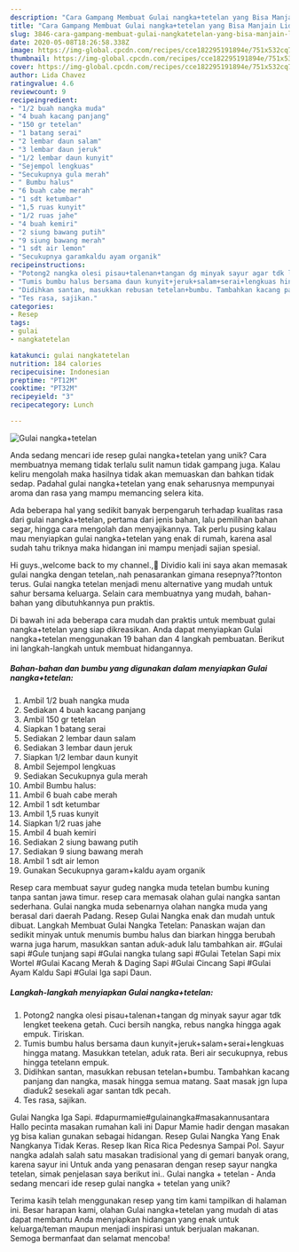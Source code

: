 ```yaml
---
description: "Cara Gampang Membuat Gulai nangka+tetelan yang Bisa Manjain Lidah"
title: "Cara Gampang Membuat Gulai nangka+tetelan yang Bisa Manjain Lidah"
slug: 3846-cara-gampang-membuat-gulai-nangkatetelan-yang-bisa-manjain-lidah
date: 2020-05-08T18:26:58.338Z
image: https://img-global.cpcdn.com/recipes/cce182295191894e/751x532cq70/gulai-nangkatetelan-foto-resep-utama.jpg
thumbnail: https://img-global.cpcdn.com/recipes/cce182295191894e/751x532cq70/gulai-nangkatetelan-foto-resep-utama.jpg
cover: https://img-global.cpcdn.com/recipes/cce182295191894e/751x532cq70/gulai-nangkatetelan-foto-resep-utama.jpg
author: Lida Chavez
ratingvalue: 4.6
reviewcount: 9
recipeingredient:
- "1/2 buah nangka muda"
- "4 buah kacang panjang"
- "150 gr tetelan"
- "1 batang serai"
- "2 lembar daun salam"
- "3 lembar daun jeruk"
- "1/2 lembar daun kunyit"
- "Sejempol lengkuas"
- "Secukupnya gula merah"
- " Bumbu halus"
- "6 buah cabe merah"
- "1 sdt ketumbar"
- "1,5 ruas kunyit"
- "1/2 ruas jahe"
- "4 buah kemiri"
- "2 siung bawang putih"
- "9 siung bawang merah"
- "1 sdt air lemon"
- "Secukupnya garamkaldu ayam organik"
recipeinstructions:
- "Potong2 nangka olesi pisau+talenan+tangan dg minyak sayur agar tdk lengket teekena getah. Cuci bersih nangka, rebus nangka hingga agak empuk. Tiriskan."
- "Tumis bumbu halus bersama daun kunyit+jeruk+salam+serai+lengkuas hingga matang. Masukkan tetelan, aduk rata. Beri air secukupnya, rebus hingga tetelann empuk."
- "Didihkan santan, masukkan rebusan tetelan+bumbu. Tambahkan kacang panjang dan nangka, masak hingga semua matang. Saat masak jgn lupa diaduk2 sesekali agar santan tdk pecah."
- "Tes rasa, sajikan."
categories:
- Resep
tags:
- gulai
- nangkatetelan

katakunci: gulai nangkatetelan 
nutrition: 184 calories
recipecuisine: Indonesian
preptime: "PT12M"
cooktime: "PT32M"
recipeyield: "3"
recipecategory: Lunch

---
```



![Gulai nangka+tetelan](https://img-global.cpcdn.com/recipes/cce182295191894e/751x532cq70/gulai-nangkatetelan-foto-resep-utama.jpg)

Anda sedang mencari ide resep gulai nangka+tetelan yang unik? Cara membuatnya memang tidak terlalu sulit namun tidak gampang juga. Kalau keliru mengolah maka hasilnya tidak akan memuaskan dan bahkan tidak sedap. Padahal gulai nangka+tetelan yang enak seharusnya mempunyai aroma dan rasa yang mampu memancing selera kita.

Ada beberapa hal yang sedikit banyak berpengaruh terhadap kualitas rasa dari gulai nangka+tetelan, pertama dari jenis bahan, lalu pemilihan bahan segar, hingga cara mengolah dan menyajikannya. Tak perlu pusing kalau mau menyiapkan gulai nangka+tetelan yang enak di rumah, karena asal sudah tahu triknya maka hidangan ini mampu menjadi sajian spesial.

Hi guys.,welcome back to my channel.,🤗 Dividio kali ini saya akan memasak gulai nangka dengan tetelan,.nah penasarankan gimana resepnya??tonton terus. Gulai nangka tetelan menjadi menu alternative yang mudah untuk sahur bersama keluarga. Selain cara membuatnya yang mudah, bahan-bahan yang dibutuhkannya pun praktis.


Di bawah ini ada beberapa cara mudah dan praktis untuk membuat gulai nangka+tetelan yang siap dikreasikan. Anda dapat menyiapkan Gulai nangka+tetelan menggunakan 19 bahan dan 4 langkah pembuatan. Berikut ini langkah-langkah untuk membuat hidangannya.

<!--inarticleads1-->

##### Bahan-bahan dan bumbu yang digunakan dalam menyiapkan Gulai nangka+tetelan:

1. Ambil 1/2 buah nangka muda
1. Sediakan 4 buah kacang panjang
1. Ambil 150 gr tetelan
1. Siapkan 1 batang serai
1. Sediakan 2 lembar daun salam
1. Sediakan 3 lembar daun jeruk
1. Siapkan 1/2 lembar daun kunyit
1. Ambil Sejempol lengkuas
1. Sediakan Secukupnya gula merah
1. Ambil  Bumbu halus:
1. Ambil 6 buah cabe merah
1. Ambil 1 sdt ketumbar
1. Ambil 1,5 ruas kunyit
1. Siapkan 1/2 ruas jahe
1. Ambil 4 buah kemiri
1. Sediakan 2 siung bawang putih
1. Sediakan 9 siung bawang merah
1. Ambil 1 sdt air lemon
1. Gunakan Secukupnya garam+kaldu ayam organik


Resep cara membuat sayur gudeg nangka muda tetelan bumbu kuning tanpa santan jawa timur. resep cara memasak olahan gulai nangka santan sederhana. Gulai nangka muda sebenarnya olahan nangka muda yang berasal dari daerah Padang. Resep Gulai Nangka enak dan mudah untuk dibuat. Langkah Membuat Gulai Nangka Tetelan: Panaskan wajan dan sedikit minyak untuk menumis bumbu halus dan biarkan hingga berubah warna juga harum, masukkan santan aduk-aduk lalu tambahkan air. #Gulai sapi #Gule tunjang sapi #Gulai nangka tulang sapi #Gulai Tetelan Sapi mix Wortel #Gulai Kacang Merah &amp; Daging Sapi #Gulai Cincang Sapi #Gulai Ayam Kaldu Sapi #Gulai Iga sapi Daun. 

<!--inarticleads2-->

##### Langkah-langkah menyiapkan Gulai nangka+tetelan:

1. Potong2 nangka olesi pisau+talenan+tangan dg minyak sayur agar tdk lengket teekena getah. Cuci bersih nangka, rebus nangka hingga agak empuk. Tiriskan.
1. Tumis bumbu halus bersama daun kunyit+jeruk+salam+serai+lengkuas hingga matang. Masukkan tetelan, aduk rata. Beri air secukupnya, rebus hingga tetelann empuk.
1. Didihkan santan, masukkan rebusan tetelan+bumbu. Tambahkan kacang panjang dan nangka, masak hingga semua matang. Saat masak jgn lupa diaduk2 sesekali agar santan tdk pecah.
1. Tes rasa, sajikan.


Gulai Nangka Iga Sapi. #dapurmamie#gulainangka#masakannusantara Hallo pecinta masakan rumahan kali ini Dapur Mamie hadir dengan masakan yg bisa kalian gunakan sebagai hidangan. Resep Gulai Nangka Yang Enak Nangkanya Tidak Keras. Resep Ikan Rica Rica Pedesnya Sampai Pol. Sayur nangka adalah salah satu masakan tradisional yang di gemari banyak orang, karena sayur ini Untuk anda yang penasaran dengan resep sayur nangka tetelan, simak penjelasan saya berikut ini.. Gulai nangka + tetelan - Anda sedang mencari ide resep gulai nangka + tetelan yang unik? 

Terima kasih telah menggunakan resep yang tim kami tampilkan di halaman ini. Besar harapan kami, olahan Gulai nangka+tetelan yang mudah di atas dapat membantu Anda menyiapkan hidangan yang enak untuk keluarga/teman maupun menjadi inspirasi untuk berjualan makanan. Semoga bermanfaat dan selamat mencoba!
